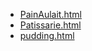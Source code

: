 * [PainAulait.html](PainAulait.html)
* [Patissarie.html](Patissarie.html)
* [pudding.html](pudding.html)